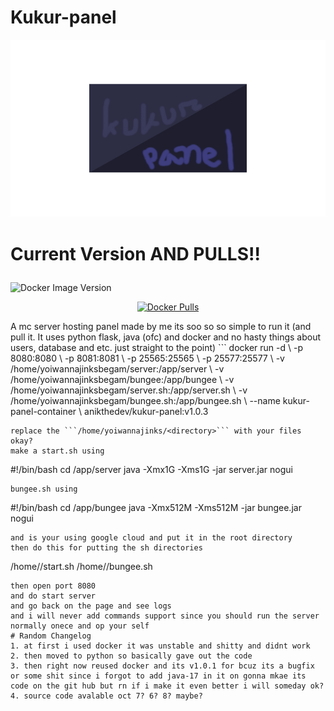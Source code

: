# Kukur-panel
![Alt text](Untitled.png)
 # Current Version AND PULLS!! <p align="center">
  <img src="https://img.shields.io/docker/v/anikthedev/kukur-panel?sort=date&label=Version&color=blue" alt="Docker Image Version">
</p>
<p align="center">
  <!-- Pull Count -->
  <a href="https://hub.docker.com/r/anikthedev/kukur-panel">
    <img src="https://img.shields.io/docker/pulls/anikthedev/kukur-panel?label=Pulls&color=brightgreen" alt="Docker Pulls">
  </a>
</p>
A mc server hosting panel made by me its soo so so simple
to run it (and pull it. It uses python flask, java (ofc) and docker and no hasty things about users, database and etc. just straight to the point)
```
docker run -d \
  -p 8080:8080 \
  -p 8081:8081 \
  -p 25565:25565 \
  -p 25577:25577 \
  -v /home/yoiwannajinksbegam/server:/app/server \
  -v /home/yoiwannajinksbegam/bungee:/app/bungee \
  -v /home/yoiwannajinksbegam/server.sh:/app/server.sh \
  -v /home/yoiwannajinksbegam/bungee.sh:/app/bungee.sh \
  --name kukur-panel-container \
  anikthedev/kukur-panel:v1.0.3

```
replace the ```/home/yoiwannajinks/<directory>``` with your files okay?
make a start.sh using 
```
#!/bin/bash
cd /app/server
java -Xmx1G -Xms1G -jar server.jar nogui

```
bungee.sh using
```
#!/bin/bash
cd /app/bungee
java -Xmx512M -Xms512M -jar bungee.jar nogui

```
and is your using google cloud and put it in the root directory 
then do this for putting the sh directories
```
/home/<GMAIL-ACC>/start.sh
/home/<GMAIL-ACC>/bungee.sh
```
then open port 8080
and do start server
and go back on the page and see logs
and i will never add commands support since you should run the server normally onece and op your self
# Random Changelog 
1. at first i used docker it was unstable and shitty and didnt work
2. then moved to python so basically gave out the code 
3. then right now reused docker and its v1.0.1 for bcuz its a bugfix or some shit since i forgot to add java-17 in it on gonna mkae its code on the git hub but rn if i make it even better i will someday ok?
4. source code avalable oct 7? 6? 8? maybe?

